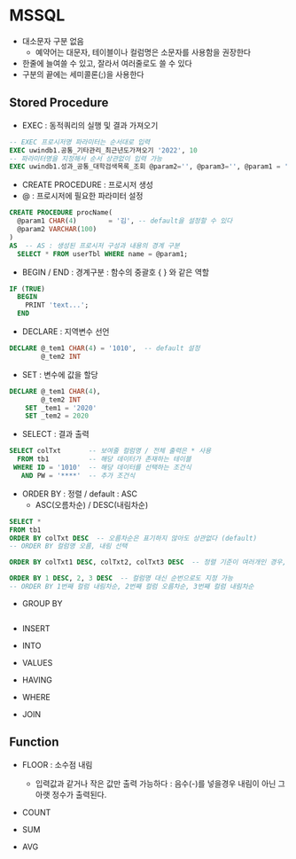 # MSSQL
- 대소문자 구분 없음
  - 예약어는 대문자, 테이블이나 컬럼명은 소문자를 사용함을 권장한다
- 한줄에 늘여쓸 수 있고, 잘라서 여러줄로도 쓸 수 있다
- 구분의 끝에는 세미콜론(;)을 사용한다

## Stored Procedure
- EXEC : 동적쿼리의 실행 및 결과 가져오기
```sql
-- EXEC 프로시저명 파라미터는 순서대로 입력
EXEC uwindb1.공통_기타관리_최근년도가져오기 '2022', 10
-- 파라미터명을 지정해서 순서 상관없이 입력 가능
EXEC uwindb1.성과_공통_대학검색목록_조회 @param2='', @param3='', @param1 = ''
```

- CREATE PROCEDURE : 프로시저 생성
- @ : 프로시저에 필요한 파라미터 설정
```sql
CREATE PROCEDURE procName(
  @param1 CHAR(4)        = '김', -- default을 설정할 수 있다
  @param2 VARCHAR(100)
)
AS  -- AS : 생성된 프로시저 구성과 내용의 경계 구분
  SELECT * FROM userTbl WHERE name = @param1;
```

- BEGIN / END : 경계구분 : 함수의 중괄호 { } 와 같은 역할
```sql
IF (TRUE)
  BEGIN
    PRINT 'text...';
  END
```

- DECLARE : 지역변수 선언
```sql
DECLARE @_tem1 CHAR(4) = '1010',  -- default 설정
        @_tem2 INT
```

- SET : 변수에 값을 할당
```sql
DECLARE @_tem1 CHAR(4),
        @_tem2 INT
    SET _tem1 = '2020'
    SET _tem2 = 2020
```

- SELECT : 결과 출력
```sql
SELECT colTxt       -- 보여줄 컬럼명 / 전체 출력은 * 사용
  FROM tb1          -- 해당 데이터가 존재하는 테이블
 WHERE ID = '1010'  -- 해당 데이터를 선택하는 조건식
   AND PW = '****'  -- 추가 조건식
```

- ORDER BY : 정렬 / default : ASC
  - ASC(오름차순) / DESC(내림차순)
```sql
SELECT *
FROM tb1
ORDER BY colTxt DESC  -- 오름차순은 표기하지 않아도 상관없다 (default)
-- ORDER BY 컬럼명 오름, 내림 선택
```
```sql
ORDER BY colTxt1 DESC, colTxt2, colTxt3 DESC  -- 정렬 기준이 여러개인 경우, 우선 순별로 입력한다
```
```sql
ORDER BY 1 DESC, 2, 3 DESC  -- 컬럼명 대신 순번으로도 지정 가능
-- ORDER BY 1번째 컬럼 내림차순, 2번째 컬럼 오름차순, 3번째 컬럼 내림차순
```

- GROUP BY
```sql

```

- INSERT

- INTO

- VALUES

- HAVING

- WHERE

- JOIN

## Function
- FLOOR : 소수점 내림
  - 입력값과 같거나 작은 값만 출력 가능하다 : 음수(-)를 넣을경우 내림이 아닌 그 아랫 정수가 출력된다.

- COUNT

- SUM

- AVG